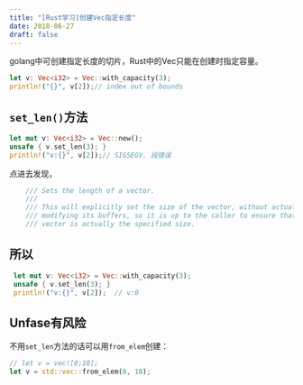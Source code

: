 ```yaml
---
title: "[Rust学习]创建Vec指定长度" 
date: 2018-06-27
draft: false
---
```



golang中可创建指定长度的切片，Rust中的Vec只能在创建时指定容量。

```rust
let v: Vec<i32> = Vec::with_capacity(3);
println!("{}", v[2]);// index out of bounds
```
<!--more-->

## `set_len()`方法

```rust
let mut v: Vec<i32> = Vec::new();
unsafe { v.set_len(3); }
println!("v:{}", v[2]);// SIGSEGV, 段错误
```
点进去发现，
```rust
    /// Sets the length of a vector.
    ///
    /// This will explicitly set the size of the vector, without actually
    /// modifying its buffers, so it is up to the caller to ensure that the
    /// vector is actually the specified size.
```
## 所以

```rust
 let mut v: Vec<i32> = Vec::with_capacity(3);
 unsafe { v.set_len(3); }
 println!("v:{}", v[2]);  // v:0
```
## Unfase有风险

不用`set_len`方法的话可以用`from_elem`创建：
```rust
// let v = vec![0;10];
let v = std::vec::from_elem(0, 10);
```

